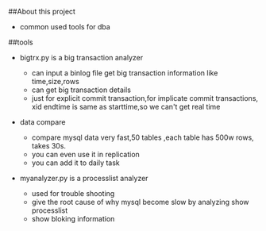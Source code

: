 ##About this project

* common used tools for dba

##tools

* bigtrx.py is a big transaction analyzer
    *  can input a binlog file get big transaction information like time,size,rows
    *  can get big transaction details
    *  just for explicit commit transaction,for implicate commit transactions, xid endtime is same as starttime,so we can't get real time
    
* data compare
    * compare mysql data very fast,50 tables ,each table has 500w rows, takes 30s.
    * you can even use it in replication
    * you can add it to daily task

* myanalyzer.py is a processlist analyzer
    *  used for trouble shooting
    *  give the root cause of why mysql become slow by analyzing show processlist
    *  show bloking information
    





